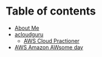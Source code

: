 # Table of contents

* [About Me](README.md)
* [acloudguru](acloudguru/README.md)
  * [AWS Cloud Practioner](acloudguru/aws-cloud-practioner.md)
* [AWS Amazon AWsome day](aws-amazone-awsome-day.md)

